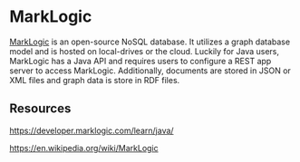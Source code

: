 # MarkLogic
[MarkLogic](https://www.marklogic.com/) is an open-source NoSQL database. It utilizes a graph database model and is hosted on local-drives or the cloud. Luckily for Java users, MarkLogic has a Java API and requires users to configure a REST app server to access MarkLogic. Additionally, documents are stored in JSON or XML files and graph data is store in RDF files. 

## Resources
https://developer.marklogic.com/learn/java/

https://en.wikipedia.org/wiki/MarkLogic
